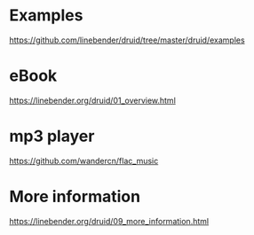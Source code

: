 # Examples

https://github.com/linebender/druid/tree/master/druid/examples

# eBook

https://linebender.org/druid/01_overview.html

# mp3 player

https://github.com/wandercn/flac_music


# More information 

https://linebender.org/druid/09_more_information.html
